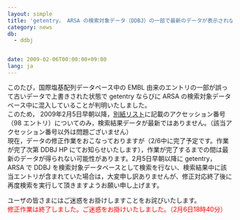 ```yaml
---
layout: simple
title: 'getentry， ARSA の検索対象データ（DDBJ）の一部で最新のデータが表示されないことへのお詫びと検索再実行のお願い　'
category: news
db:
  - ddbj


date: 2009-02-06T00:00:00+09:00
lang: ja
---
```


このたび，国際塩基配列データベース中の EMBL 由来のエントリの一部が誤って古いデータで上書きされた状態で getentry ならびに ARSA の検索対象データベース中に混入していることが判明いたしました。<br>このため， 2009年2月5日早朝以降，<a href="2009/acclist090206.txt">別紙リスト</a>に記載のアクセッション番号（98 エントリ）についてのみ，検索結果データが最新ではありません。（該当アクセッション番号以外は問題ございません）<br>現在，データの修正作業をおこなっておりますが（2/6中に完了予定です。作業が完了次第 DDBJ HP にてお知らせいたします），作業が完了するまでの間は最新のデータが得られない可能性があります。2月5日早朝以降に getentry， ARSA で DDBJ を検索対象データベースとして検索を行ない、検索結果中に該当エントリが含まれていた場合は，大変申し訳ありませんが、修正対応終了後に再度検索を実行して頂きますようお願い申し上げます。

<p>ユーザの皆さまにはご迷惑をお掛けしますことをお詫びいたします。<br>
    <font color="#ff0000">修正作業は終了しました。ご迷惑をお掛けいたしました。（2月6日18時40分）</font>
</p>
